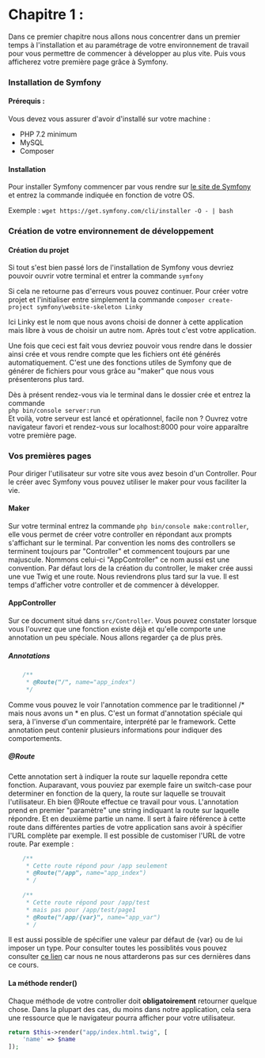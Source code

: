 Chapitre 1 :
===

Dans ce premier chapitre nous allons nous concentrer dans un premier temps à l'installation et au paramétrage de votre environnement de travail pour vous permettre de commencer à développer au plus vite. Puis vous afficherez votre première page grâce à Symfony.

### Installation de Symfony
#### Prérequis :
Vous devez vous assurer d'avoir d'installé sur votre machine :
+ PHP 7.2 minimum
+ MySQL
+ Composer

#### Installation 
Pour installer Symfony commencer par vous rendre sur [le site de Symfony](https://symfony.com/download) et entrez la commande indiquée en fonction de votre OS.

Exemple :  ```wget https://get.symfony.com/cli/installer -O - | bash``` 

### Création de votre environnement de développement
#### Création du projet
Si tout s'est bien passé lors de l'installation de Symfony vous devriez pouvoir ouvrir votre terminal et entrer la commande ```symfony```

Si cela ne retourne pas d'erreurs vous pouvez continuer. Pour créer votre projet et l'initialiser entre simplement la commande ```composer create-project symfony\website-skeleton Linky ```

Ici Linky est le nom que nous avons choisi de donner à cette application mais libre à vous de choisir un autre nom. Après tout c'est votre application.

Une fois que ceci est fait vous devriez pouvoir vous rendre dans le dossier ainsi crée et vous rendre compte que les fichiers ont été générés automatiquement.
C'est une des fonctions utiles de Symfony que de générer de fichiers pour vous grâce au "maker" que nous vous présenterons plus tard.

Dès à présent rendez-vous via le terminal dans le dossier crée et entrez la commande    
```php bin/console server:run```    
Et voilà, votre serveur est lancé et opérationnel, facile non ? Ouvrez votre navigateur favori et rendez-vous sur localhost:8000 pour voire apparaître votre première page.

### Vos premières pages
Pour diriger l'utilisateur sur votre site vous avez besoin d'un Controller.
Pour le créer avec Symfony vous pouvez utiliser le maker pour vous faciliter la vie.
#### Maker
Sur votre terminal entrez la commande ```php bin/console make:controller```, elle vous permet de créer votre controller en répondant aux prompts s'affichant sur le terminal.
Par convention les noms des controllers se terminent toujours par "Controller" et commencent toujours par une majuscule. Nommons celui-ci "AppController" ce nom aussi est une convention. 
Par défaut lors de la création du controller, le maker crée aussi une vue Twig et une route. Nous reviendrons plus tard sur la vue.
Il est temps d'afficher votre controller et de commencer à développer.
#### AppController
Sur ce document situé dans ```src/Controller```.
Vous pouvez constater lorsque vous l'ouvrez que une fonction existe déjà et qu'elle comporte une annotation un peu spéciale.
Nous allons regarder ça de plus près.
##### Annotations
```php
    /**
     * @Route("/", name="app_index")
     */
```
Comme vous pouvez le voir l'annotation commence par le traditionnel /* mais nous avons un * en plus. C'est un format d'annotation spéciale qui sera, à l'inverse d'un commentaire, interprété par le framework.
Cette annotation peut contenir plusieurs informations pour indiquer des comportements.

##### @Route
Cette annotation sert à indiquer la route sur laquelle repondra cette fonction. Auparavant, vous pouviez par exemple faire un switch-case pour determiner en fonction de la query, la route sur laquelle se trouvait l'utilisateur. Eh bien @Route effectue ce travail pour vous.
L'annotation prend en premier "paramètre" une string indiquant la route sur laquelle répondre. Et en deuxième partie un name. Il sert à faire référence à cette route dans différentes parties de votre application sans avoir à spécifier l'URL complète par exemple.
Il est possible de customiser l'URL de votre route. 
Par exemple :
```php
    /**
     * Cette route répond pour /app seulement
     * @Route("/app", name="app_index")
     * /
    
    /**
     * Cette route répond pour /app/test
     * mais pas pour /app/test/page1
     * @Route("/app/{var}", name="app_var")
     * /
```
Il est aussi possible de spécifier une valeur par défaut de {var} ou de lui imposer un type.
Pour consulter toutes les possiblités vous pouvez consulter [ce lien](https://symfony.com/doc/current/routing.html) car nous ne nous attarderons pas sur ces dernières dans ce cours.

#### La méthode render()
Chaque méthode de votre controller doit **obligatoirement** retourner quelque chose.
Dans la plupart des cas, du moins dans notre application, cela sera une ressource que le navigateur pourra afficher pour votre utilisateur.
```php
return $this->render("app/index.html.twig", [
    'name' => $name
]);
```
